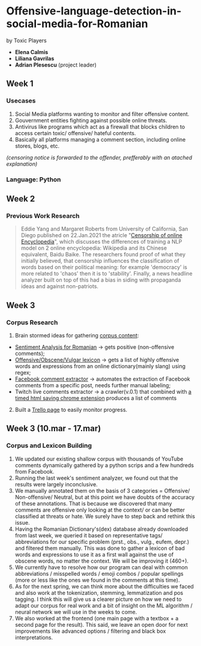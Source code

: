 # Offensive-language-detection-in-social-media-for-Romanian
by Toxic Players

- **Elena Calmis**
- **Liliana Gavrilas**
- **Adrian Plesescu** (project leader)

##  Week 1
### Usecases
1. Social Media platforms wanting to monitor and filter offensive content.
2. Gouvernment entities fighting against possible online threats.
3. Antivirus like programs which act as a firewall that blocks children to access certain toxic/ offensive/ hateful contents.
4. Basically all platforms managing a comment section, including online stores, blogs, etc. 

*(censoring notice is forwarded to the offender, prefferably with an atached explanation)*

### Language: Python

##  Week 2
### Previous Work Research
> Eddie Yang and Margaret Roberts from University of California, San Diego published on 22.Jan.2021 the atricle "[Censorship of online Encyclopedia](https://arxiv.org/pdf/2101.09294.pdf)", which discusses the differences of training a NLP model on 2 online encyclopedia: Wikipedia and its Chinese equivalent, Baidu Baike. The researchers found proof of what they initially believed, that censorship influences the classification of words based on their political meaning: for example 'democracy' is more related to 'chaos' then it is to 'stability'. Finally, a news headline analyzer built on top of this had a bias in siding with propaganda ideas and against non-patriots.

##  Week 3
### Corpus Research
1. Brain stormed ideas for gathering [corpus content](https://docs.google.com/spreadsheets/d/1vXtONVagKMbVIvUUwgDBpjeS1uEmiUlqtZZfDh_jPaw/edit?fbclid=IwAR0md6rpmfYsYBEcadvcT6dZ3yCfo7PuoTAlFL9xmgvmPONJKLayaAWm88k#gid=0):
  - [Sentiment Analysis for Romanian](https://github.com/katakonst/sentiment-analysis-tensorflow) -> gets positive (non-offensive comments);
  - [Offensive/Obscene/Vulgar lexicon](https://l.facebook.com/l.php?u=https%3A%2F%2Fdexonline.ro%2Fstatic%2Fdownload%2Fdex-database.sql.gz%3Ffbclid%3DIwAR3maZW15dLaon8mbxjAv-XTcb00VP6A3YyPpza_Ge6nStGsW6_xTdtcj_M&h=AT2pjshPIeuDSKDGQLqifLDRJ-u98iuiKFTAy4Ne9lPpDhg7BigUoG5NtesNdt9L7tAogxALD8P_f1xbVqe5I9cfVKwO6J1OZKbJA_HddLvT2rGXKXyhQzdc9oHxf6n-d_rXdS-HnjofrCi8AIt5Cw) -> gets a list of highly offensive words and expressions from an online dictionary(mainly slang) using regex;
  - [Facebook comment extractor](https://www.commentexporter.com/) -> automates the extraction of Facebook comments from a specific post, needs further manual labeling;
  - Twitch live comments extractor -> a crawler(v.0.1) that combined with [a timed html saving chrome extension](https://chrome.google.com/webstore/detail/autosave-webpage/kfnkfhdbeidcdpdlefbfabepmfhldkoi) produces a list of comments
2. Built a [Trello page](https://trello.com/b/wBNqe7h3/offensive-language-detection-in-social-media-for-romanian) to easily monitor progress.

##  Week 3 (10.mar - 17.mar)
### Corpus and Lexicon Building
1. We updated our existing shallow corpus with thousands of YouTube comments dynamically gathered by a python scrips and a few hundreds from Facebook.
2. Running the last week's sentiment analyzer, we found out that the results were largely inconclusive. 
3. We manually annotated them on the basis of 3 categories = Offensive/ Non-offensive/ Neutral, but at this point we have doubts of the accuracy of these annotations. That is because we discovered that many comments are offensive only looking at the context/ or can be better classified at threats or hate. We surely have to step back and rethink this issue.
4. Having the Romanian Dictionary's(dex) database already downloaded from last week, we queried it based on representative tags/ abbreviations for our specific problem (prst., obs., vulg., eufem, depr.) and filtered them manually. This was done to gather a lexicon of bad words and expressions to use it as a first wall against the use of obscene words, no matter the context. We will be improving it (460+).
5. We currently have to resolve how our program can deal with common abbreviations / misspelled words / emoji combos / popular spellings (more or less like the ones we found in the comments at this time).
6. As for the next spring, we can think more about the difficulties we faced and also work at the tokenization, stemming, lemmatization and pos tagging. I think this will give us a clearer picture on how we need to adapt our corpus for real work and a bit of insight on the ML algorithm / neural network we will use in the weeks to come.
7. We also worked at the frontend (one main page with a textbox + a second page for the result). This said, we leave an open door for next improvements like advanced options / filtering and black box interpretations.
